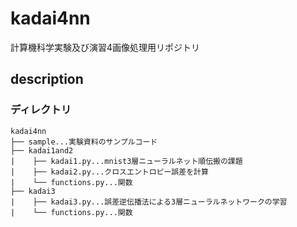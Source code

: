 # kadai4nn
計算機科学実験及び演習4画像処理用リポジトリ

## description
### ディレクトリ
```
kadai4nn
├── sample...実験資料のサンプルコード
├── kadai1and2
|    ├── kadai1.py...mnist3層ニューラルネット順伝搬の課題
|    ├── kadai2.py...クロスエントロピー誤差を計算
|    └── functions.py...関数
├── kadai3
|    ├── kadai3.py...誤差逆伝播法による3層ニューラルネットワークの学習
|    └── functions.py...関数
```

